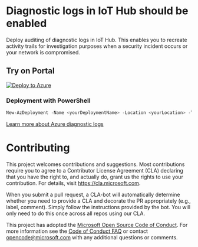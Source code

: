 # Diagnostic logs in IoT Hub should be enabled

Deploy auditing of diagnostic logs in IoT Hub. This enables you to recreate activity trails for investigation purposes when a security incident occurs or your network is compromised.

## Try on Portal

[![Deploy to Azure](http://azuredeploy.net/deploybutton.png)](https://portal.azure.com/#blade/Microsoft_Azure_Policy/CreatePolicyDefinitionBlade/uri/https%3A%2F%2Fraw.githubusercontent.com%2FAzure%2FAzure-Security-Center%2Fmaster%2FSecure%2520Score%2FDiagnostic%2520Logs%2FLog%2520Analytics%2FDiagnostic%2520logs%2520in%2520IoT%2520Hub%2520should%2520be%2520enabled%2Fazurepolicy.json)

### Deployment with PowerShell

```powershell
New-AzDeployment -Name <yourDeploymentName> -Location <yourLocation> -TemplateFile 'https://github.com/Azure/Azure-Security-Center/tree/master/Secure%20Score/Diagnostic%20Logs/Log%20Analytics/Diagnostic%20logs%20in%20IoT%20Hub%20should%20be%20enabled/azuredeploy.json' -Verbose
```

[Learn more about Azure diagnostic logs](https://docs.microsoft.com/en-us/azure/cdn/cdn-azure-diagnostic-logs)

# Contributing

This project welcomes contributions and suggestions.  Most contributions require you to agree to a
Contributor License Agreement (CLA) declaring that you have the right to, and actually do, grant us
the rights to use your contribution. For details, visit https://cla.microsoft.com.

When you submit a pull request, a CLA-bot will automatically determine whether you need to provide
a CLA and decorate the PR appropriately (e.g., label, comment). Simply follow the instructions
provided by the bot. You will only need to do this once across all repos using our CLA.

This project has adopted the [Microsoft Open Source Code of Conduct](https://opensource.microsoft.com/codeofconduct/).
For more information see the [Code of Conduct FAQ](https://opensource.microsoft.com/codeofconduct/faq/) or
contact [opencode@microsoft.com](mailto:opencode@microsoft.com) with any additional questions or comments.
